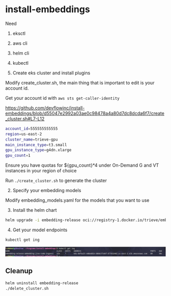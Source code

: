 # install-embeddings

Need
1) eksctl
2) aws cli
3) helm cli
4) kubectl


1) Create eks cluster and install plugins

Modify create_cluster.sh, the main thing that is important to edit
is your account id. 

Get your account id with `aws sts get-caller-identity`

https://github.com/devflowinc/install-embeddings/blob/d55047e2992a03ae0c98478a4a80d7dc8dcda6f7/create_cluster.sh#L7-L12

```sh
account_id=555555555555
region=us-east-2
cluster_name=trieve-gpu
main_instance_type=t3.small
gpu_instance_type=g4dn.xlarge
gpu_count=1
```

Ensure you have quotas for ${gpu_count}*4 under On-Demand G and VT instances in your region of choice

Run `./create_cluster.sh` to generate the cluster

2) Specify your embedding models

Modify embedding_models.yaml for the models that you want to use

3) Install the helm chart

```sh
helm upgrade -i embedding-release oci://registry-1.docker.io/trieve/embeddings-helm -f embedding_models.yaml
```

4) Get your model endpoints

```sh
kubectl get ing
```

![](./assets/ingress.png)


## Cleanup

```sh
helm uninstall embedding-release
./delete_cluster.sh
```

